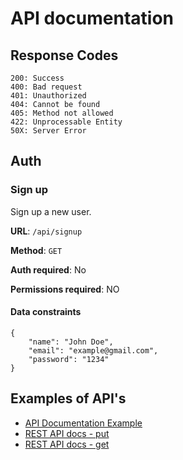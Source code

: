 # API documentation

## Response Codes

```
200: Success
400: Bad request
401: Unauthorized
404: Cannot be found
405: Method not allowed
422: Unprocessable Entity 
50X: Server Error
```

## Auth

### Sign up
Sign up a new user.

**URL**: `/api/signup`

**Method**: `GET`

**Auth required**: No

**Permissions required**: NO

#### Data constraints

```
{
    "name": "John Doe",
    "email": "example@gmail.com",
    "password": "1234"
}
```

## Examples of API's
- [API Documentation Example](https://gist.github.com/Simonwep/bfb3bff51e9679c0af6f3ce3cd1404db)
- [REST API docs - put](https://github.com/jamescooke/restapidocs/blob/master/examples/user/put.md)
- [REST API docs - get](https://github.com/jamescooke/restapidocs/blob/master/examples/user/get.md)